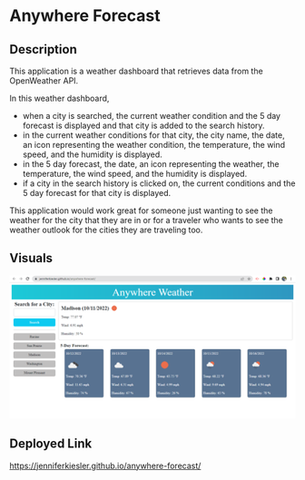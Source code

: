 # Anywhere Forecast

## Description

This application is a weather dashboard that retrieves data from the OpenWeather API.

In this weather dashboard,
-   when a city is searched, the current weather condition and the 5 day forecast is displayed and that city is added to the search history.
-   in the current weather conditions for that city, the city name, the date, an icon representing the weather condition, the temperature, the wind speed, and the humidity is displayed.
-   in the 5 day forecast, the date, an icon representing the weather, the temperature, the wind speed, and the humidity is displayed.
-   if a city in the search history is clicked on, the current conditions and the 5 day forecast for that city is displayed.

This application would work great for someone just wanting to see the weather for the city that they are in or for a traveler who wants to see the weather outlook for the cities they are traveling too.

## Visuals

![Anywhere Forecast Screenshot](assets/images/anywhere-forecast-screenshot.png)

## Deployed Link

https://jenniferkiesler.github.io/anywhere-forecast/
